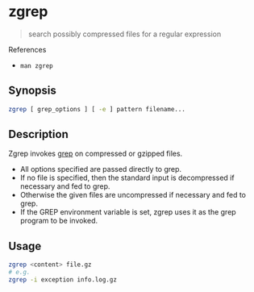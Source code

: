 # zgrep

> search possibly compressed files for a regular expression

References

* `man zgrep`

## Synopsis

```bash
zgrep [ grep_options ] [ -e ] pattern filename...
```

## Description

Zgrep invokes [grep](../g/grep.md) on compressed or gzipped files.

* All options specified are passed directly to grep.
* If no file is specified, then the standard input is decompressed if necessary and fed to grep.
* Otherwise the given files are uncompressed if necessary and fed to grep.
* If the GREP environment variable is set, zgrep uses it as the grep program to be invoked.

## Usage

```bash
zgrep <content> file.gz
# e.g.
zgrep -i exception info.log.gz
```

